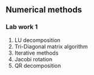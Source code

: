 ## Numerical methods

### Lab work 1
1. LU decomposition
2. Tri-Diagonal matrix algorithm
3. Iterative methods
4. Jacobi rotation 
5. QR decomposition
